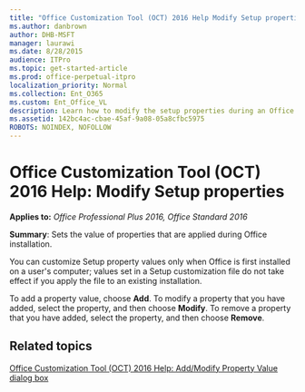 ```yaml
---
title: "Office Customization Tool (OCT) 2016 Help Modify Setup properties"
ms.author: danbrown
author: DHB-MSFT
manager: laurawi
ms.date: 8/28/2015
audience: ITPro
ms.topic: get-started-article
ms.prod: office-perpetual-itpro
localization_priority: Normal
ms.collection: Ent_O365
ms.custom: Ent_Office_VL
description: Learn how to modify the setup properties during an Office installation using the Office Customization Tool (OCT) in Microsoft Office 2016.
ms.assetid: 142bc4ac-cbae-45af-9a08-05a8cfbc5975
ROBOTS: NOINDEX, NOFOLLOW
---
```


# Office Customization Tool (OCT) 2016 Help: Modify Setup properties

**Applies to:** *Office Professional Plus 2016, Office Standard 2016*

**Summary**: Sets the value of properties that are applied during Office installation.
  
You can customize Setup property values only when Office is first installed on a user's computer; values set in a Setup customization file do not take effect if you apply the file to an existing installation. 
  
To add a property value, choose **Add**. To modify a property that you have added, select the property, and then choose **Modify**. To remove a property that you have added, select the property, and then choose **Remove**.
  
## Related topics
[Office Customization Tool (OCT) 2016 Help: Add/Modify Property Value dialog box](oct-2016-help-add-modify-property-value-dialog-box.md)

